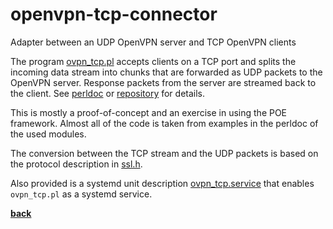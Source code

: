 # openvpn-tcp-connector
Adapter between an UDP OpenVPN server and TCP OpenVPN clients

The program [ovpn_tcp.pl](ovpn_tcp.pl) accepts clients on a TCP port and splits the incoming data stream into chunks that are
forwarded as UDP packets to the OpenVPN server.
Response packets from the server are streamed back to the client.
See [perldoc](ovpn_tcp.md) or
[repository](https://github.com/jo-37/ovpn-tcp-connector) for details.

This is mostly a proof-of-concept and an exercise in using the POE framework.
Almost all of the code is taken from examples in the perldoc of the used modules.

The conversion between the TCP stream and the UDP packets is based on the protocol description in
[ssl.h](https://sourceforge.net/p/openvpn/openvpn/ci/v2.1.4/tree/ssl.h "link to the sourceforge project").

Also provided is a systemd unit description [ovpn_tcp.service](ovpn_tcp.service) that enables `ovpn_tcp.pl` as a
systemd service.

**[back](..)**
